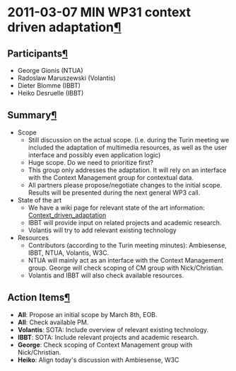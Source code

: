 2011-03-07 MIN WP31 context driven adaptation[¶](#2011-03-07-MIN-WP31-context-driven-adaptation)
================================================================================================

Participants[¶](#Participants)
------------------------------

-   George Gionis (NTUA)
-   Radoslaw Maruszewski (Volantis)
-   Dieter Blomme (IBBT)
-   Heiko Desruelle (IBBT)

Summary[¶](#Summary)
--------------------

-   Scope
    -   Still discussion on the actual scope. (i.e. during the Turin
        meeting we included the adaptation of multimedia resources, as
        well as the user interface and possibly even application logic)
    -   Huge scope. Do we need to prioritize first?
    -   This group only addresses the adaptation. It will rely on an
        interface with the Context Management group for contextual data.
    -   All partners please propose/negotiate changes to the initial
        scope. Results will be presented during the next general WP3
        call.
-   State of the art
    -   We have a wiki page for relevant state of the art information:
        [Context\_driven\_adaptation](.html)
    -   IBBT will provide input on related projects and academic
        research.
    -   Volantis will try to add relevant existing technology
-   Resources
    -   Contributors (according to the Turin meeting minutes):
        Ambiesense, IBBT, NTUA, Volantis, W3C.
    -   NTUA will mainly act as an interface with the Context Management
        group. George will check scoping of CM group with
        Nick/Christian.
    -   Volantis and IBBT will also check available resources.

Action Items[¶](#Action-Items)
------------------------------

-   **All**: Propose an initial scope by March 8th, EOB.
-   **All**: Check available PM.
-   **Volantis**: SOTA: Include overview of relevant existing
    technology.
-   **IBBT**: SOTA: Include relevant projects and academic research.
-   **George**: Check scoping of Context Management group with
    Nick/Christian.
-   **Heiko**: Align today's discussion with Ambiesense, W3C

